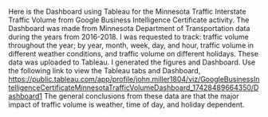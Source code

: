 Here is the Dashboard using Tableau for the Minnesota Traffic Interstate Traffic Volume from Google Business Intelligence Certificate activity.
  The Dashboard was made from Minnesota Department of Transportation data during the years from 2016-2018.
  I was requested to track: traffic volume throughout the year; by year, month, week, day, and hour, traffic volume in different weather conditions, and traffic volume on different holidays.
    These data was uploaded to Tableau. I generated the figures and Dashboard.
      Use the following link to view the Tableau tabs and Dashboard, https://public.tableau.com/app/profile/john.miller1804/viz/GoogleBusinessIntelligenceCertificateMinnesotaTrafficVolumeDashboard_17428489664350/Dashboard1
      The general conclusions from these data are that the major impact of traffic volume is weather, time of day, and holiday dependent.
      
